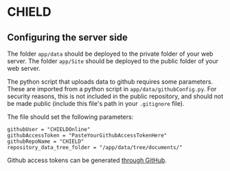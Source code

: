 # CHIELD


## Configuring the server side


The folder `app/data` should be deployed to the private folder of your web server.
The folder `app/Site` should be deployed to the public folder of your web server.

The python script that uploads data to github requires some parameters.  These are imported from a python script in `app/data/githubConfig.py`.  For security reasons, this is not included in the public repository, and should not be made public (include this file's path in your `.gitignore` file).

The file should set the following parameters:

```
githubUser = "CHIELDOnline"
githubAccessToken = "PasteYourGithubAccessTokenHere"
githubRepoName = "CHIELD"
repository_data_tree_folder = "/app/data/tree/documents/"
```

Github access tokens can be generated [through GitHub](https://help.github.com/articles/creating-a-personal-access-token-for-the-command-line/).

